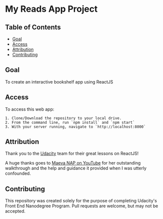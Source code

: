 # My Reads App Project

## Table of Contents

* [Goal](#goal)
* [Access](#access)
* [Attribution](#attribution)
* [Contributing](#contributing)

## Goal

To create an interactive bookshelf app using ReactJS

## Access

To access this web app:

	1. Clone/Download the repository to your local drive.
	2. From the command line, run `npm install` and `npm start`
	3. With your server running, navigate to `http://localhost:8000`

## Attribution

Thank you to the [Udacity](https://classroom.udacity.com/nanodegrees/nd001/parts/f4471fff-fffb-4281-8c09-2478625c9597) team for their great lessons on ReactJS!

A huge thanks goes to [Maeva NAP on YouTube](https://www.youtube.com/watch?v=i6L2jLHV9j8) for her outstanding walkthrough and the help and guidance it provided when I was utterly confounded.

## Contributing

This repository was created solely for the purpose of completing Udacity's Front End Nanodegree Program. Pull requests are welcome, but may not be accepted.